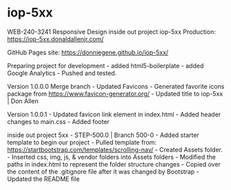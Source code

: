 # iop-5xx

WEB-240-3241 Responsive Design inside out project iop-5xx
      Production: https://iop-5xx.donaldallenjr.com/

GitHub Pages site: https://donniegene.github.io/iop-5xx/

Preparing project for development
      - added html5-boilerplate
      - added Google Analytics
      - Pushed and tested.

Version 1.0.0.0
      Merge branch - Updated Favicons
            - Generated favorite icons package from
                  https://www.favicon-generator.org/
            - Updated title to iop-5xx | Don Allen

Version 1.0.0.1
      - Updated favicon link element in index.html
      - Added header changes to main.css
      - Added footer

inside out project 5xx - STEP-500.0 | Branch 500-0
      - Added starter template to begin our project
      - Pulled template from: https://startbootstrap.com/templates/scrolling-nav/
      - Created Assets folder.
      - Inserted css, img, js, & vendor folders into Assets folders
      - Modified the paths in index.html to represent the folder structure changes
      - Copied over the content of the .gitignore file after it was changed by Bootstrap 
      - Updated the README file
